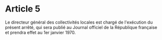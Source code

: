 # Article 5

Le directeur général des collectivités locales est chargé de l'exécution du présent arrêté, qui sera publié au Journal officiel de la République française et prendra effet au 1er janvier 1970.
